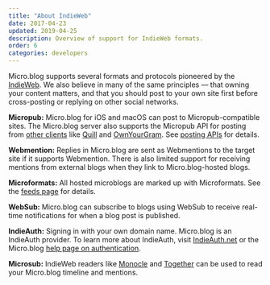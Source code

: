 ```yaml
---
title: "About IndieWeb"
date: 2017-04-23
updated: 2019-04-25
description: Overview of support for IndieWeb formats.
order: 6
categories: developers
---
```

Micro.blog supports several formats and protocols pioneered by the <a href="https://indieweb.org/">IndieWeb</a>. We also believe in many of the same principles — that owning your content matters, and that you should post to your own site first before cross-posting or replying on other social networks.

**Micropub:** Micro.blog for iOS and macOS can post to Micropub-compatible sites. The Micro.blog server also supports the Micropub API for posting from [other clients](/2017/micropub-clients/) like [Quill](https://quill.p3k.io/) and [OwnYourGram](https://ownyourgram.com/). See [posting APIs](/2017/api-posting/) for details.

**Webmention:** Replies in Micro.blog are sent as Webmentions to the target site if it supports Webmention. There is also limited support for receiving mentions from external blogs when they link to Micro.blog-hosted blogs.

**Microformats:** All hosted microblogs are marked up with Microformats. See the [feeds page](/2017/api-feeds/) for details.

**WebSub:** Micro.blog can subscribe to blogs using WebSub to receive real-time notifications for when a blog post is published.

**IndieAuth:** Signing in with your own domain name. Micro.blog is an IndieAuth provider. To learn more about IndieAuth, visit [IndieAuth.net](https://indieauth.net/) or the Micro.blog [help page on authentication](/2018/api-authentication/).

**Microsub:** IndieWeb readers like [Monocle](https://monocle.p3k.io/) and [Together](https://alltogethernow.io/) can be used to read your Micro.blog timeline and mentions.
